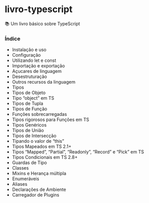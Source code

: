 # livro-typescript
📚 Um livro básico sobre TypeScript

### Índice
- Instalação e uso
- Configuração
- Utilizando let e const
- Importação e exportação
- Açucares de linguagem
- Desestruturação
- Outros recursos da linguagem
- Tipos
- Tipos de Objeto
- Tipo “object” em TS
- Tipos de Tupla
- Tipos de Função
- Funções sobrecarregadas
- Tipos rigorosos para Funções em TS
- Tipos Genéricos
- Tipos de União
- Tipos de Intersecção
- Tipando o valor de “this”
- Tipos Mapeados em TS 2.1+
- Tipos “Mapped”, “Partial”, “Readonly”, “Record” e “Pick” em TS
- Tipos Condicionais em TS 2.8+
- Guardas de Tipo
- Classes
- Mixins e Herança múltipla
- Enumeráveis
- Aliases
- Declarações de Ambiente
- Carregador de Plugins
